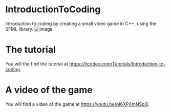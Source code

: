 # IntroductionToCoding
Introduction to coding by creating a small video game in C++, using the SFML library.
![image](https://user-images.githubusercontent.com/11432905/111396084-bbdc7080-8694-11eb-865d-b0ac446455ad.png)
# The tutorial
You will the find the tutorial at https://ltcodex.com/Tutorials/Introduction-to-coding.
# A video of the game
You will find a video of the game at https://youtu.be/pI6XP4mNSpQ.
